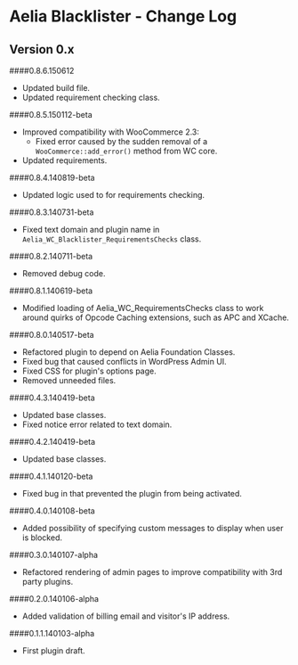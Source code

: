 # Aelia Blacklister - Change Log

## Version 0.x
####0.8.6.150612
* Updated build file.
* Updated requirement checking class.

####0.8.5.150112-beta
* Improved compatibility with WooCommerce 2.3:
	* Fixed error caused by the sudden removal of a `WooCommerce::add_error()` method from WC core.
* Updated requirements.

####0.8.4.140819-beta
* Updated logic used to for requirements checking.

####0.8.3.140731-beta
* Fixed text domain and plugin name in `Aelia_WC_Blacklister_RequirementsChecks` class.

####0.8.2.140711-beta
* Removed debug code.

####0.8.1.140619-beta
* Modified loading of Aelia_WC_RequirementsChecks class to work around quirks of Opcode Caching extensions, such as APC and XCache.

####0.8.0.140517-beta
* Refactored plugin to depend on Aelia Foundation Classes.
* Fixed bug that caused conflicts in WordPress Admin UI.
* Fixed CSS for plugin's options page.
* Removed unneeded files.

####0.4.3.140419-beta
* Updated base classes.
* Fixed notice error related to text domain.

####0.4.2.140419-beta
* Updated base classes.

####0.4.1.140120-beta
* Fixed bug in that prevented the plugin from being activated.

####0.4.0.140108-beta
* Added possibility of specifying custom messages to display when user is blocked.

####0.3.0.140107-alpha
* Refactored rendering of admin pages to improve compatibility with 3rd party plugins.

####0.2.0.140106-alpha
* Added validation of billing email and visitor's IP address.

####0.1.1.140103-alpha
* First plugin draft.
